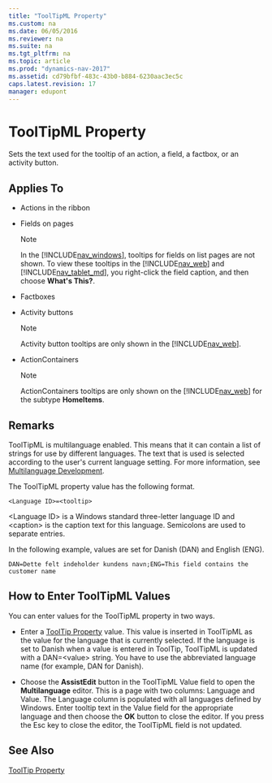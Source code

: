 ```yaml
---
title: "ToolTipML Property"
ms.custom: na
ms.date: 06/05/2016
ms.reviewer: na
ms.suite: na
ms.tgt_pltfrm: na
ms.topic: article
ms.prod: "dynamics-nav-2017"
ms.assetid: cd79bfbf-483c-43b0-b884-6230aac3ec5c
caps.latest.revision: 17
manager: edupont
---
```

# ToolTipML Property
Sets the text used for the tooltip of an action, a field, a factbox, or an activity button.  

## Applies To  

-   Actions in the ribbon  

-   Fields on pages  

    > [!NOTE]  
    >  In the [!INCLUDE[nav_windows](includes/nav_windows_md.md)], tooltips for fields on list pages are not shown. To view these tooltips in the [!INCLUDE[nav_web](includes/nav_web_md.md)] and [!INCLUDE[nav_tablet_md](includes/nav_tablet_md.md)], you right-click the field caption, and then choose **What's This?**.

-   Factboxes  

-   Activity buttons  

    > [!NOTE]  
    >  Activity button tooltips are only shown in the [!INCLUDE[nav_web](includes/nav_web_md.md)].  

-   ActionContainers  

    > [!NOTE]  
    >  ActionContainers tooltips are only shown on the [!INCLUDE[nav_web](includes/nav_web_md.md)] for the subtype **HomeItems**.  

## Remarks  
 ToolTipML is multilanguage enabled. This means that it can contain a list of strings for use by different languages. The text that is used is selected according to the user's current language setting. For more information, see [Multilanguage Development](Multilanguage-Development.md).  

 The ToolTipML property value has the following format.  

```  
<Language ID>=<tooltip>  
```  

 \<Language ID> is a Windows standard three-letter language ID and \<caption> is the caption text for this language. Semicolons are used to separate entries.  

 In the following example, values are set for Danish \(DAN\) and English \(ENG\).  

```  
DAN=Dette felt indeholder kundens navn;ENG=This field contains the customer name  
```  

## How to Enter ToolTipML Values  
 You can enter values for the ToolTipML property in two ways.  

-   Enter a [ToolTip Property](ToolTip-Property.md) value. This value is inserted in ToolTipML as the value for the language that is currently selected. If the language is set to Danish when a value is entered in ToolTip, ToolTipML is updated with a DAN=\<value> string. You have to use the abbreviated language name \(for example, DAN for Danish\).  

-   Choose the **AssistEdit** button in the ToolTipML Value field to open the **Multilanguage** editor. This is a page with two columns: Language and Value. The Language column is populated with all languages defined by Windows. Enter tooltip text in the Value field for the appropriate language and then choose the **OK** button to close the editor. If you press the Esc key to close the editor, the ToolTipML field is not updated.  

## See Also  
 [ToolTip Property](ToolTip-Property.md)
